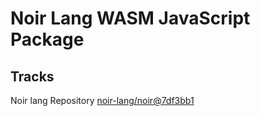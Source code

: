 # Noir Lang WASM JavaScript Package

## Tracks
Noir lang Repository [noir-lang/noir@7df3bb1](https://github.com/noir-lang/noir/tree/7df3bb1b09d5da500bff5490ab2723a7802e8e9c)